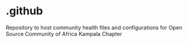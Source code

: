 # .github

Repository to host community health files and configurations for Open Source Community of Africa Kampala Chapter